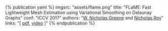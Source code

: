<!-- FLaME ICCV 2017 -->
{% publication yaml %}
imgsrc: "assets/flame.png"
title: "FLaME: Fast Lightweight Mesh Estimation using Variational Smoothing on Delaunay Graphs"
conf: "ICCV 2017"
authors: "[W. Nicholas Greene]({{site.links.wng}}) and [Nicholas Roy]({{site.links.nickroy}})"
links: "[ [pdf](data/papers/greene_iccv17.pdf), [video](https://youtu.be/vB_F-Sj0AX0) ]"
{% endpublication %}

